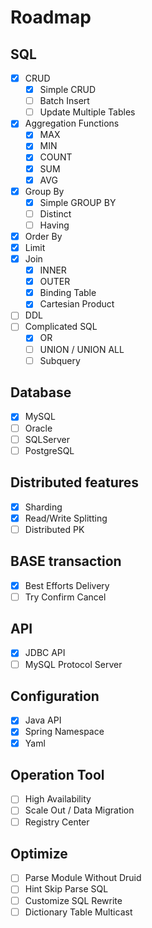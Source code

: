 # Roadmap

## SQL
- [x] CRUD
    - [x] Simple CRUD
    - [ ] Batch Insert
    - [ ] Update Multiple Tables
- [x] Aggregation Functions
    - [x] MAX
    - [x] MIN
    - [x] COUNT
    - [x] SUM
    - [x] AVG
- [x] Group By
    - [x] Simple GROUP BY
    - [ ] Distinct
    - [ ] Having
- [x] Order By
- [x] Limit
- [x] Join
    - [x] INNER
    - [x] OUTER
    - [x] Binding Table
    - [x] Cartesian Product
- [ ] DDL
- [ ] Complicated SQL
    - [x] OR
    - [ ] UNION / UNION ALL
    - [ ] Subquery

## Database
- [x] MySQL
- [ ] Oracle
- [ ] SQLServer
- [ ] PostgreSQL

## Distributed features
- [x] Sharding
- [x] Read/Write Splitting
- [ ] Distributed PK

## BASE transaction
- [x] Best Efforts Delivery
- [ ] Try Confirm Cancel

## API 
- [x] JDBC API
- [ ] MySQL Protocol Server

## Configuration
- [x] Java API
- [x] Spring Namespace
- [x] Yaml

## Operation Tool
- [ ] High Availability
- [ ] Scale Out / Data Migration
- [ ] Registry Center 

## Optimize
- [ ] Parse Module Without Druid
- [ ] Hint Skip Parse SQL
- [ ] Customize SQL Rewrite
- [ ] Dictionary Table Multicast
